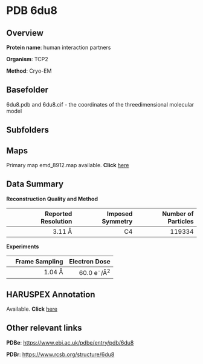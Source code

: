 # PDB 6du8

## Overview

**Protein name**: human interaction partners

**Organism**: TCP2

**Method**: Cryo-EM

## Basefolder

6du8.pdb and 6du8.cif - the coordinates of the threedimensional molecular model

## Subfolders









## Maps

Primary map emd_8912.map available. **Click** [here](http://ftp.wwpdb.org/pub/emdb/structures/EMD-8912/map/) 

## Data Summary
**Reconstruction Quality and Method**

|   | Reported Resolution | Imposed Symmetry | Number of Particles |
|---|-------------:|----------------:|--------------:|
|   |3.11 Å|C4|119334|

**Experiments**

|   | Frame Sampling | Electron Dose |
|---|-------------:|----------------:|
|   |1.04 Å|60.0 e<sup>-</sup>/Å<sup>2</sup>|

## HARUSPEX Annotation

Available. **Click** [here](https://zenodo.org/record/3820223)

## Other relevant links 
**PDBe**:  https://www.ebi.ac.uk/pdbe/entry/pdb/6du8
 
**PDBr**: https://www.rcsb.org/structure/6du8 
